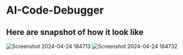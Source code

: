 # AI-Code-Debugger
## Here are snapshot of how it look like

![Screenshot 2024-04-24 184713](https://github.com/msoumen097/AI-Code-Debugger/assets/93898777/cdf1a589-3e75-4a2d-aa5d-db0f32a7ca24)
![Screenshot 2024-04-24 184732](https://github.com/msoumen097/AI-Code-Debugger/assets/93898777/e1c87897-805a-441a-baaf-f797bc4b4f82)
